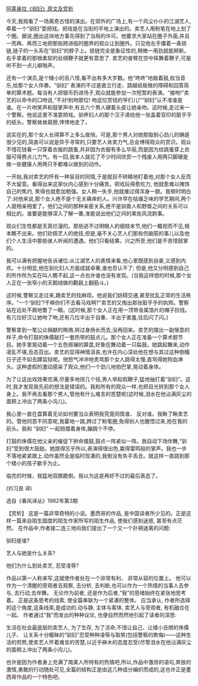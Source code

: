 [阿莱奥拉《驯妇》原文及赏析](https://www.vrrw.net/wx/15432.html)

今天,我观看了一场离奇古怪的演出。在郊外的广场上,有一个风尘仆仆的江湖艺人,牵着一个“驯妇”耍把戏。把戏是在当街的平地上演出的。卖艺人用粉笔在地上划了个圈。据说,圈出这块地方事先得到了当局的许可。他要求大家站在圈子外面,并且一而再、再而三地把那些跨进临时圈界的观众让到圈外。只见他左手攥着一条锁链,链子的一头系在“驯妇”的脖子上。锁链完全是象征性的,稍微一用劲就能掰断。右手拿着的那根柔软的丝绸鞭子就更有意思了. 卖艺的奋臂在空中挥舞着鞭子,可是听不到一点儿噼啪声。

还有一个演员,是个矮小的丑八怪,看不出有多大岁数。他“咚咚”地敲着鼓,权当音乐,给那个女人伴奏。“驯妇” 表演的不过是直立行走、跳越纸板做的障碍和回答简单的算术题。每当有人把银币扔进场子,观众就能参加一次短暂的表演。“接吻!”卖艺的以命令的口吻说,“不对!别吻那位! 吻这位赏钱的爷们儿!”“驯妇”认不准谁是谁。在一片哄笑声和鼓掌声中,有五六个男人硬着头皮让她亲吻。这时候,走过来一个警察。他说这里不准耍把戏。驯养妇人的那个汉子递给他一张盖着官印的脏乎乎的纸头。警察耸耸肩膀,悻悻地走了。

说实在的,那个女人长得算不上多么俊俏。可是,那个男人对她那股耐心劲儿的确是很少见的,简直可以说是异乎寻常的,只要艺人肯卖力气,总会博得观众的赏识。观众不惜花钱看一只穿着衣服的跳蚤,并非因为衣服有多么华丽,而是因为给跳蚤穿上衣服可得费点儿力气。有一回,我本人就花了不少时间欣赏一个残废人用两只脚硬是做一些健康人用两只手都难以做到的动作。

一开始,我对卖艺的怀有一种盲目的同情,于是就目不转睛地盯着他,对那个女人反而不大留意。看得出来这家伙内心感到十分痛苦。把戏玩得愈吃力, 他就愈难以掩饰自己的焦灼, 笑得也就愈加勉强。女人稍一失手,他就难过得浑身一颤。我顿时明白了:对他来说,那个女人绝不是个无关痛痒的人。兴许早在枯燥乏味的学艺期间,两个人就相亲相爱了。他们之间的那种亲密关系,绝不是驯兽人和野兽之间的关系可以相比的。谁要是能够深入了解一番,准能说出他们之间的某些风流韵事。

观众们生性都是天真烂漫的。那些逃不过明眼人的细枝末节,他们一概视而不见,根本瞧不出来。他们钦佩艺人的绝技,但是,毫不关心艺人们那些伤脑筋的事儿以及他们个人生活中那些骇人听闻的遭遇。他们只看结果。兴之所至,他们是不吝惜鼓掌的。

我可以满有把握地告诉诸位:从江湖艺人的表情来看,他心里既感到自豪,又感到内疚。十分明显,他在驯化妇人方面成就卓著,谁也否认不了; 但是,他又分明感到自己的所作所为实在叫人瞧不起,这一点也许谁也没有发现。(当我这样想的时候,那个女人正在一张窄小的天鹅绒做的氍毹上翻筋斗。)

这时候,警察又走过来,跟卖艺的找麻烦。他说我们妨碍交通,甚至扰乱正常的生活秩序。“一个‘驯妇’?干嘛你们不去看马戏啊?”卖艺的又掏出那张脏乎乎的执照。警察站在远处不屑地瞥了一眼。(这时候,那个女人正在用一顶带金属箔片的帽子捡钱。有几位好汉让她吻了吻,还有几位半出于自重、半出于害羞,往后闪了闪。)

警察拿到一笔公众捐献的贿赂,转过身扬长而去,没再回来。卖艺的摆出一副惬意的样子,命令打鼓的侏儒敲打一套热带的鼓点儿。那个女人正在准备一个算术题节目。她手里晃动着一个五色斑斓的算盘,好象在舞动着一只扁鼓。她跳起舞来,动作凌乱不堪,丑态百出。卖艺的显得神情沮丧,也许在内心深处他在想与其过这种倒楣日子还不如去蹲监狱呢。他怒气冲冲地责骂那个女人跳得太慢,直骂得她狗血淋头。这种虚假的激动感染了观众,他们一个劲儿地拍巴掌,晃动着身体。

为了让这出戏效果完满,尽量多地捞几个钱,男人举起假鞭子,猛地抽打着“驯妇”。这时,我才发现我先前的想法是错误的。我和所有的观众一样,也把目光转到那个女人身上。我不再去看那个男人,管他有什么难言的苦楚呢(这时候,泪水在他沾满灰尘的面颊上冲出了两条小沟儿)。

我心里一直在盘算着无论如何要当众表明我究竟同情谁、 反对谁。我瞅了瞅卖艺的。管他同意不同意呢,我霍地一跳,跨过了粉笔圈,免得别人也醒悟过来,抢在我的前头。我和 “驯妇” 一起扭摆着身体,蹦跳个不停。

打鼓的侏儒在他父亲的催促下拚命擂鼓,鼓点一阵紧似一阵。我自动下场伴舞,“驯妇”受到很大鼓励。她跳得忘乎所以,表演得很出色,赢得雷鸣般的掌声。我也一步不落地紧紧跟上.动作虽然全是临时现凑的,我倒没有失手丢丑。就这样一直跳到那个矮小的孩子歇手为止。

临完的时候，我猛地双膝跪倒，我以为这是再好不过的最后表态了。

(刘习良 译)

选自《春风译丛》1982年第3期



【赏析】 这是一篇非常奇特的小说。墨西哥的作品, 是中国读者所少见的。正是这样一篇来自陌生国度的陌生作家所写的陌生作品, 使我们感到迷惑, 甚至有点茫然。 在作品中,作者接二连三地向我们提出了一个又一个扑朔迷离的问题:

驯妇是谁?

艺人与她是什么关系?

他们为什么到处卖艺, 忍受凌辱?

作品以第一人称来写,这就使作者处在一个非常有利、 非常从容的位置上。 他可以作为一个清醒的旁观者去观察, 去分析, 去判断,也可以作为一个热情的当事人去参与, 去行动,去伴舞。 无论作为前者, 还是作为后者,“我”的思绪始终在紧张地思考着。 正是这条思考的线索, 使全篇串联为一个紧凑的整体。 应当承认, 作者所选择的这个角度,这条线索,是成功的.动与静, 主体与客体, 卖艺人与旁观者, 有机融合在一起。 作者通过“我”而发出的种种议论, 也便自然而然地引起了读者的深思:

生活在社会最底层的卖艺人, 为了生存, 为了活命,不惜让自己、让矮小丑陋的侏儒儿子、 让关系十分暖昧的“驯妇”忍受种种凌辱与取笑(包括警察的欺侮)——这种生活的煎熬,使卖艺人怀着难言的苦楚,以近乎麻木的态度忍受(尽管泪水在他沾满灰尘的面颊上冲出了两条小沟儿)。

也许是因为作者身上充满了南美人所特有的热情吧,所以,作品中激昂的语句,奔放的激情,勇敢的行动随处可见,全篇的结构正是由这几种成分编织而成的,这也许正是墨西哥作品的一个特色吧。

